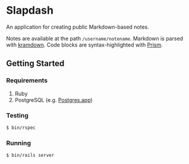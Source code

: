# Slapdash

An application for creating public Markdown-based notes.

Notes are available at the path `/username/notename`. Markdown is parsed with [kramdown](https://github.com/gettalong/kramdown). Code blocks are syntax-highlighted with [Prism](https://prismjs.com/).

## Getting Started

### Requirements

1. Ruby
1. PostgreSQL (e.g. [Postgres.app][postgres-app])

### Testing

```sh
$ bin/rspec
```

### Running

```sh
$ bin/rails server
```

[postgres-app]: http://postgresapp.com
